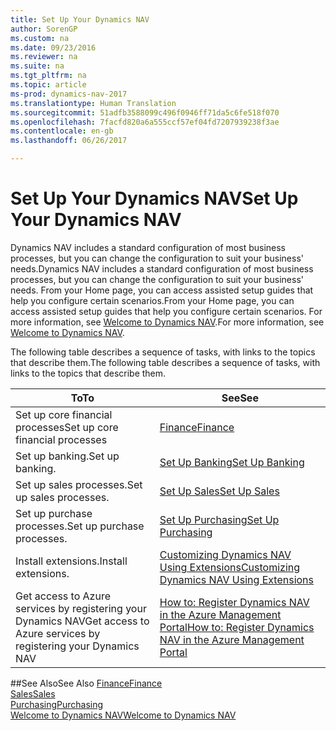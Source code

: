 ```yaml
---
title: Set Up Your Dynamics NAV
author: SorenGP
ms.custom: na
ms.date: 09/23/2016
ms.reviewer: na
ms.suite: na
ms.tgt_pltfrm: na
ms.topic: article
ms-prod: dynamics-nav-2017
ms.translationtype: Human Translation
ms.sourcegitcommit: 51adfb3588099c496f0946ff71da5c6fe518f070
ms.openlocfilehash: 7facfd820a6a555ccf57ef04fd7207939238f3ae
ms.contentlocale: en-gb
ms.lasthandoff: 06/26/2017

---
```


# <a name="set-up-your-dynamics-nav"></a><span data-ttu-id="4656d-102">Set Up Your Dynamics NAV</span><span class="sxs-lookup"><span data-stu-id="4656d-102">Set Up Your Dynamics NAV</span></span>
<span data-ttu-id="4656d-103">Dynamics NAV includes a standard configuration of most business processes, but you can change the configuration to suit your business' needs.</span><span class="sxs-lookup"><span data-stu-id="4656d-103">Dynamics NAV includes a standard configuration of most business processes, but you can change the configuration to suit your business' needs.</span></span>
<span data-ttu-id="4656d-104">From your Home page, you can access assisted setup guides that help you configure certain scenarios.</span><span class="sxs-lookup"><span data-stu-id="4656d-104">From your Home page, you can access assisted setup guides that help you configure certain scenarios.</span></span> <span data-ttu-id="4656d-105">For more information, see [Welcome to Dynamics NAV](across-get-started.md).</span><span class="sxs-lookup"><span data-stu-id="4656d-105">For more information, see [Welcome to Dynamics NAV](across-get-started.md).</span></span>  

<span data-ttu-id="4656d-106">The following table describes a sequence of tasks, with links to the topics that describe them.</span><span class="sxs-lookup"><span data-stu-id="4656d-106">The following table describes a sequence of tasks, with links to the topics that describe them.</span></span>

| <span data-ttu-id="4656d-107">To</span><span class="sxs-lookup"><span data-stu-id="4656d-107">To</span></span>                                                                  | <span data-ttu-id="4656d-108">See</span><span class="sxs-lookup"><span data-stu-id="4656d-108">See</span></span>                      |
|---------------------------------------------------------------------|--------------------------|
|<span data-ttu-id="4656d-109">Set up core financial processes</span><span class="sxs-lookup"><span data-stu-id="4656d-109">Set up core financial processes</span></span>|[<span data-ttu-id="4656d-110">Finance</span><span class="sxs-lookup"><span data-stu-id="4656d-110">Finance</span></span>](finance-setup-setup-finance-setup.md)|
|<span data-ttu-id="4656d-111">Set up banking.</span><span class="sxs-lookup"><span data-stu-id="4656d-111">Set up banking.</span></span>|[<span data-ttu-id="4656d-112">Set Up Banking</span><span class="sxs-lookup"><span data-stu-id="4656d-112">Set Up Banking</span></span>](bank-setup-banking.md)|
|<span data-ttu-id="4656d-113">Set up sales processes.</span><span class="sxs-lookup"><span data-stu-id="4656d-113">Set up sales processes.</span></span>|[<span data-ttu-id="4656d-114">Set Up Sales</span><span class="sxs-lookup"><span data-stu-id="4656d-114">Set Up Sales</span></span>](sales-setup-sales.md)|
|<span data-ttu-id="4656d-115">Set up purchase processes.</span><span class="sxs-lookup"><span data-stu-id="4656d-115">Set up purchase processes.</span></span>|[<span data-ttu-id="4656d-116">Set Up Purchasing</span><span class="sxs-lookup"><span data-stu-id="4656d-116">Set Up Purchasing</span></span>](purchasing-setup-purchasing.md)|
|<span data-ttu-id="4656d-117">Install extensions.</span><span class="sxs-lookup"><span data-stu-id="4656d-117">Install extensions.</span></span>|[<span data-ttu-id="4656d-118">Customizing Dynamics NAV Using Extensions</span><span class="sxs-lookup"><span data-stu-id="4656d-118">Customizing Dynamics NAV Using Extensions</span></span>](ui-extensions.md)|
|<span data-ttu-id="4656d-119">Get access to Azure services by registering your Dynamics NAV</span><span class="sxs-lookup"><span data-stu-id="4656d-119">Get access to Azure services by registering your Dynamics NAV</span></span>|[<span data-ttu-id="4656d-120">How to: Register Dynamics NAV in the Azure Management Portal</span><span class="sxs-lookup"><span data-stu-id="4656d-120">How to: Register Dynamics NAV in the Azure Management Portal</span></span>](ui-how-register-dynamics-nav-azure.md)|

##<a name="see-also"></a><span data-ttu-id="4656d-121">See Also</span><span class="sxs-lookup"><span data-stu-id="4656d-121">See Also</span></span>
[<span data-ttu-id="4656d-122">Finance</span><span class="sxs-lookup"><span data-stu-id="4656d-122">Finance</span></span>](finance-setup.md)  
[<span data-ttu-id="4656d-123">Sales</span><span class="sxs-lookup"><span data-stu-id="4656d-123">Sales</span></span>](sales-manage-sales.md)  
[<span data-ttu-id="4656d-124">Purchasing</span><span class="sxs-lookup"><span data-stu-id="4656d-124">Purchasing</span></span>](purchasing-manage-purchasing.md)  
[<span data-ttu-id="4656d-125">Welcome to Dynamics NAV</span><span class="sxs-lookup"><span data-stu-id="4656d-125">Welcome to Dynamics NAV</span></span>](across-get-started.md)  

